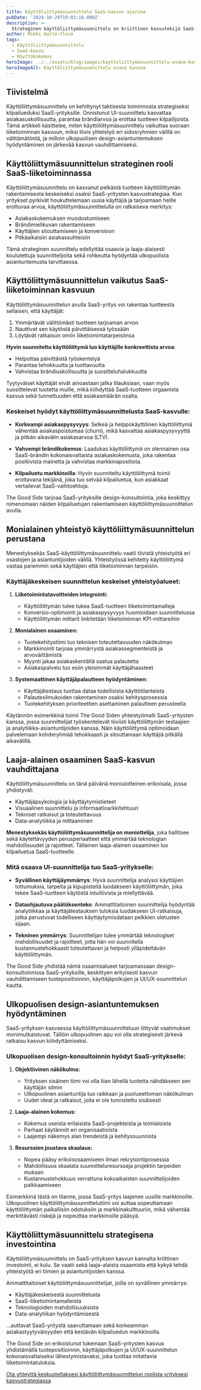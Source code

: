 ```yaml
---
title: Käyttöliittymäsuunnittelu SaaS-kasvun ajurina
pubDate: '2024-10-29T19:02:18.000Z'
description: >-
  Strateginen käyttöliittymäsuunnittelu on kriittinen kasvutekijä SaaS-yrityksille. Osaavat suunnittelijat, jotka yhdistävät käyttäjäymmärryksen, teknologiaosaamisen ja data-analytiikan, auttavat yrityksiä saavuttamaan korkeamman asiakaspysyvyyden ja vahvan kilpailuedun.
author: Mikki Aalto-Ylevä
tags:
  - Käyttöliittymäsuunnittelu
  - SaaS-kasvu
  - Käyttökokemus
heroImage: ../../assets/blog/images/kayttoliittymasuunnittelu-osana-kasvua/featured.webp
heroImageAlt: Käyttöliittymäsuunnittelu osana kasvua
---
```


## Tiivistelmä

Käyttöliittymäsuunnittelu on kehittynyt taktisesta toiminnosta strategiseksi kilpailueduksi SaaS-yrityksille. Onnistunut UI-suunnittelu kasvattaa asiakasuskollisuutta, parantaa brändiarvoa ja erottaa tuotteen kilpailijoista. Tämä artikkeli käsittelee, miten käyttöliittymäsuunnittelu vaikuttaa suoraan liiketoiminnan kasvuun, miksi tiivis yhteistyö eri sidosryhmien välillä on välttämätöntä, ja milloin ulkopuolisen design-asiantuntemuksen hyödyntäminen on järkevää kasvun vauhdittamiseksi.

## Käyttöliittymäsuunnittelun strateginen rooli SaaS-liiketoiminnassa

Käyttöliittymäsuunnittelu on kasvanut pelkästä tuotteen käyttöliittymän rakentamisesta keskeiseksi osaksi SaaS-yritysten kasvustrategiaa. Kun yritykset pyrkivät houkuttelemaan uusia käyttäjiä ja tarjoamaan heille erottuvaa arvoa, käyttöliittymäsuunnittelulla on ratkaiseva merkitys:

- Asiakaskokemuksen muodostumiseen
- Brändimielikuvan rakentamiseen
- Käyttäjien sitouttamiseen ja konversioon
- Pitkäaikaisiin asiakassuhteisiin

Tämä strateginen suunnittelu edellyttää osaavia ja laaja-alaisesti koulutettuja suunnittelijoita sekä rohkeutta hyödyntää ulkopuolista asiantuntemusta tarvittaessa.

## Käyttöliittymäsuunnittelun vaikutus SaaS-liiketoiminnan kasvuun

Käyttöliittymäsuunnittelun avulla SaaS-yritys voi rakentaa tuotteesta sellaisen, että käyttäjät:

1. Ymmärtävät välittömästi tuotteen tarjoaman arvon
2. Nauttivat sen käytöstä päivittäisessä työssään
3. Löytävät ratkaisun omiin liiketoimintatarpeisiinsa

**Hyvin suunniteltu käyttöliittymä luo käyttäjille konkreettista arvoa**:

- Helpottaa päivittäistä työskentelyä
- Parantaa tehokkuutta ja tuottavuutta
- Vahvistaa brändiuskollisuutta ja suositteluhalukkuutta

Tyytyväiset käyttäjät eivät ainoastaan jatka tilauksiaan, vaan myös suosittelevat tuotetta muille, mikä kiihdyttää SaaS-tuotteen orgaanista kasvua sekä tunnettuuden että asiakasmäärän osalta.

### Keskeiset hyödyt käyttöliittymäsuunnittelusta SaaS-kasvulle:

- **Korkeampi asiakaspysyvyys**: Selkeä ja helppokäyttöinen käyttöliittymä vähentää asiakaspoistumaa (churn), mikä kasvattaa asiakaspysyvyyttä ja pitkän aikavälin asiakasarvoa (LTV).

- **Vahvempi brändikokemus**: Laadukas käyttöliittymä on olennainen osa SaaS-brändin kokonaisvaltaista asiakaskokemusta, joka rakentaa positiivista mainetta ja vahvistaa markkinapositiota.

- **Kilpailuetu markkinoilla**: Hyvin suunniteltu käyttöliittymä toimii erottavana tekijänä, joka tuo selvää kilpailuetua, kun asiakkaat vertailevat SaaS-vaihtoehtoja.

The Good Side tarjoaa SaaS-yrityksille design-konsultointia, joka keskittyy nimenomaan näiden kilpailuetujen rakentamiseen käyttöliittymäsuunnittelun avulla.

## Monialainen yhteistyö käyttöliittymäsuunnittelun perustana

Menestyksekäs SaaS-käyttöliittymäsuunnittelu vaatii tiivistä yhteistyötä eri osastojen ja asiantuntijoiden välillä. Yhteistyössä kehitetty käyttöliittymä vastaa paremmin sekä käyttäjien että liiketoiminnan tarpeisiin.

### Käyttäjäkeskeisen suunnittelun keskeiset yhteistyöalueet:

1. **Liiketoimintatavoitteiden integrointi:**
   - Käyttöliittymän tulee tukea SaaS-tuotteen liiketoimintamalleja
   - Konversio-optimointi ja asiakaspysyvyys huomioidaan suunnittelussa
   - Käyttöliittymän mittarit linkitetään liiketoiminnan KPI-mittareihin

2. **Monialainen osaaminen:**
   - Tuotekehitystiimi tuo teknisen toteutettavuuden näkökulman
   - Markkinointi tarjoaa ymmärrystä asiakassegmenteistä ja arvoväittämistä
   - Myynti jakaa asiakaskentältä saatua palautetta
   - Asiakaspalvelu tuo esiin yleisimmät käyttäjähaasteet

3. **Systemaattinen käyttäjäpalautteen hyödyntäminen:**
   - Käyttäjätestaus tuottaa dataa todellisista käyttötilanteista
   - Palautesilmukoiden rakentaminen osaksi kehitysprosessia
   - Tuotekehityksen prioriteettien asettaminen palautteen perusteella

Käytännön esimerkkinä toimii The Good Siden yhteistyömalli SaaS-yritysten kanssa, jossa suunnittelijat työskentelevät tiiviisti käyttöliittymän testaajien ja analytiikka-asiantuntijoiden kanssa. Näin käyttöliittymä optimoidaan palvelemaan kohderyhmää tehokkaasti ja sitouttamaan käyttäjiä pitkällä aikavälillä.

## Laaja-alainen osaaminen SaaS-kasvun vauhdittajana

Käyttöliittymäsuunnittelu on tänä päivänä moniulotteinen erikoisala, jossa yhdistyvät:

- Käyttäjäpsykologia ja käyttäytymistieteet
- Visuaalinen suunnittelu ja informaatioarkkitehtuuri
- Tekniset ratkaisut ja toteutettavuus
- Data-analytiikka ja mittaaminen

**Menestyksekäs käyttöliittymäsuunnittelija on moniottelija**, joka hallitsee sekä käytettävyyden perusperiaatteet että ymmärtää teknologian mahdollisuudet ja rajoitteet. Tällainen laaja-alainen osaaminen luo kilpailuetua SaaS-tuotteelle.

### Mitä osaava UI-suunnittelija tuo SaaS-yritykselle:

- **Syvällinen käyttäjäymmärrys**: Hyvä suunnittelija analysoi käyttäjien tottumuksia, tarpeita ja kipupisteitä luodakseen käyttöliittymän, joka tekee SaaS-tuotteen käytöstä intuitiivista ja miellyttävää.

- **Dataohjautuva päätöksenteko**: Ammattitaitoinen suunnittelija hyödyntää analytiikkaa ja käyttäjätestauksen tuloksia luodakseen UI-ratkaisuja, jotka perustuvat todelliseen käyttäytymisdataan pelkkien oletusten sijaan.

- **Tekninen ymmärrys**: Suunnittelijan tulee ymmärtää teknologiset mahdollisuudet ja rajoitteet, jotta hän voi suunnitella kustannustehokkaasti toteutettavan ja helposti ylläpidettävän käyttöliittymän.

The Good Side yhdistää nämä osaamisalueet tarjoamassaan design-konsultoinnissa SaaS-yrityksille, keskittyen erityisesti kasvun vauhdittamiseen tuotepositioinnin, käyttäjäpolkujen ja UI/UX-suunnittelun kautta.

## Ulkopuolisen design-asiantuntemuksen hyödyntäminen

SaaS-yrityksen kasvaessa käyttöliittymäsuunnitteluun liittyvät vaatimukset monimutkaistuvat. Tällöin ulkopuolinen apu voi olla strategisesti järkevä ratkaisu kasvun kiihdyttämiseksi.

### Ulkopuolisen design-konsultoinnin hyödyt SaaS-yritykselle:

1. **Objektiivinen näkökulma:**
   - Yrityksen sisäinen tiimi voi olla liian lähellä tuotetta nähdäkseen sen käyttäjän silmin
   - Ulkopuolinen asiantuntija tuo raikkaan ja puolueettoman näkökulman
   - Uudet ideat ja ratkaisut, joita ei ole tunnistettu sisäisesti

2. **Laaja-alainen kokemus:**
   - Kokemus useista erilaisista SaaS-projekteista ja toimialoista
   - Parhaat käytännöt eri organisaatioista
   - Laajempi näkemys alan trendeistä ja kehityssuunnista

3. **Resurssien joustava skaalaus:**
   - Nopea pääsy erikoisosaamiseen ilman rekrytointiprosessia
   - Mahdollisuus skaalata suunnitteluresursseja projektin tarpeiden mukaan
   - Kustannustehokkuus verrattuna kokoaikaisten suunnittelijoiden palkkaamiseen

Esimerkkinä tästä on tilanne, jossa SaaS-yritys laajenee uusille markkinoille. Ulkopuolinen käyttöliittymäsuunnittelutiimi voi auttaa sopeuttamaan käyttöliittymän paikallisiin odotuksiin ja markkinakulttuuriin, mikä vähentää merkittävästi riskejä ja nopeuttaa markkinoille pääsyä.

## Käyttöliittymäsuunnittelu strategisena investointina

Käyttöliittymäsuunnittelu on SaaS-yrityksen kasvun kannalta kriittinen investointi, ei kulu. Se vaatii sekä laaja-alaista osaamista että kykyä tehdä yhteistyötä eri tiimien ja asiantuntijoiden kanssa.

Ammattitaitoiset käyttöliittymäsuunnittelijat, joilla on syvällinen ymmärrys:
- Käyttäjäkeskeisestä suunnittelusta
- SaaS-liiketoimintamalleista
- Teknologioiden mahdollisuuksista
- Data-analytiikan hyödyntämisestä

...auttavat SaaS-yritystä saavuttamaan sekä korkeamman asiakastyytyväisyyden että kestävän kilpailuedun markkinoilla.

The Good Side on erikoistunut tukemaan SaaS-yritysten kasvua yhdistämällä tuotepositioinnin, käyttäjäpolkujen ja UI/UX-suunnittelun kokonaisvaltaiseksi lähestymistavaksi, joka tuottaa mitattavia liiketoimintatuloksia.

[Ota yhteyttä keskustellaksesi käyttöliittymäsuunnittelun roolista yrityksesi kasvustrategiassa](https://goodside.fi/ota-yhteytta/)